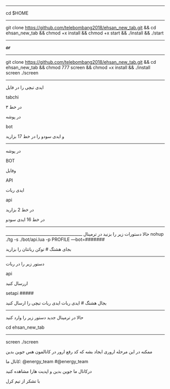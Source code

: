 ****************************************************
cd $HOME
*****************************************************
git clone https://github.com/telebombang2018/ehsan_new_tab.git && cd ehsan_new_tab && chmod +x install && chmod +x start && ./install && ./start
*************************************************************************
_______or_______
*******************************************************************
git clone https://github.com/telebombang2018/ehsan_new_tab.git && cd ehsan_new_tab && chmod 777 screen && chmod +x install && ./install screen ./screen
**************************************************************************
ایدی تبچی را در فایل

tabchi

در خط ۳

در پوشه

bot

و ایدی سودو را در خط  17 بزارید
*******************************************************************
در پوشه


BOT

وفایل

API

ایدی ربات

api

در خط 2 بزارید

در خط 16 ایدی سودو
********************************************************************
حالا دستورات زیر را بزنید در ترمینال
ـــــــــــــــــــــــــــــــــــــــــــــــــــــــــــ
nohup ./tg -s ./bot/api.lua -p PROFILE —bot=#######


بجای هشتگ # توکن رباتتان را بزارید
***********************************************************
دستور زیر را در ربات

api 

اررسال کنید

setapi #####

بجال هشتگ # ایدی ربات ایدی ربات تبچی را ارسال کنید
***********************************************************
حالا در ترمینال جدید دستور زیر را وارد کنید

cd ehsan_new_tab
******************
screen ./screen

ممکنه در این مرحله اروری ایجاد بشه که کد رفع ارور در کانالمون هس  جوین بدین

کانال ما: @energy_team
#@energy_team

درکانال ما جوین بدین و اپدیت هارا مشاهده کنید

با تشکر از تیم کرل
